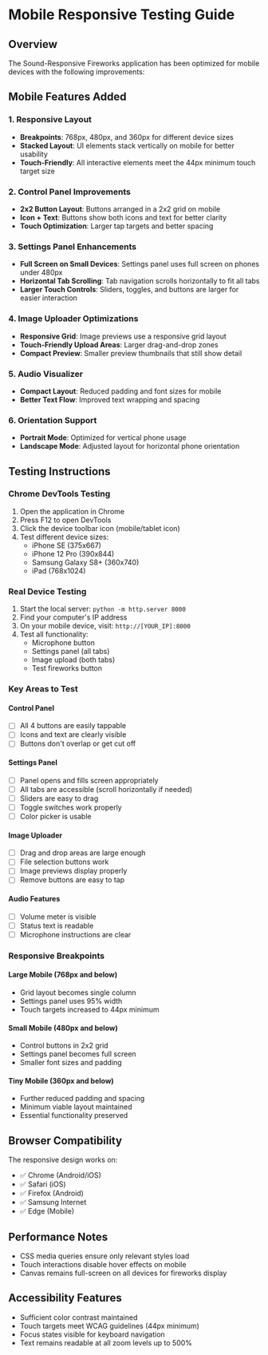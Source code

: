 # Mobile Responsive Testing Guide

## Overview
The Sound-Responsive Fireworks application has been optimized for mobile devices with the following improvements:

## Mobile Features Added

### 1. Responsive Layout
- **Breakpoints**: 768px, 480px, and 360px for different device sizes
- **Stacked Layout**: UI elements stack vertically on mobile for better usability
- **Touch-Friendly**: All interactive elements meet the 44px minimum touch target size

### 2. Control Panel Improvements
- **2x2 Button Layout**: Buttons arranged in a 2x2 grid on mobile
- **Icon + Text**: Buttons show both icons and text for better clarity
- **Touch Optimization**: Larger tap targets and better spacing

### 3. Settings Panel Enhancements
- **Full Screen on Small Devices**: Settings panel uses full screen on phones under 480px
- **Horizontal Tab Scrolling**: Tab navigation scrolls horizontally to fit all tabs
- **Larger Touch Controls**: Sliders, toggles, and buttons are larger for easier interaction

### 4. Image Uploader Optimizations
- **Responsive Grid**: Image previews use a responsive grid layout
- **Touch-Friendly Upload Areas**: Larger drag-and-drop zones
- **Compact Preview**: Smaller preview thumbnails that still show detail

### 5. Audio Visualizer
- **Compact Layout**: Reduced padding and font sizes for mobile
- **Better Text Flow**: Improved text wrapping and spacing

### 6. Orientation Support
- **Portrait Mode**: Optimized for vertical phone usage
- **Landscape Mode**: Adjusted layout for horizontal phone orientation

## Testing Instructions

### Chrome DevTools Testing
1. Open the application in Chrome
2. Press F12 to open DevTools
3. Click the device toolbar icon (mobile/tablet icon)
4. Test different device sizes:
   - iPhone SE (375x667)
   - iPhone 12 Pro (390x844)
   - Samsung Galaxy S8+ (360x740)
   - iPad (768x1024)

### Real Device Testing
1. Start the local server: `python -m http.server 8000`
2. Find your computer's IP address
3. On your mobile device, visit: `http://[YOUR_IP]:8000`
4. Test all functionality:
   - Microphone button
   - Settings panel (all tabs)
   - Image upload (both tabs)
   - Test fireworks button

### Key Areas to Test

#### Control Panel
- [ ] All 4 buttons are easily tappable
- [ ] Icons and text are clearly visible
- [ ] Buttons don't overlap or get cut off

#### Settings Panel
- [ ] Panel opens and fills screen appropriately
- [ ] All tabs are accessible (scroll horizontally if needed)
- [ ] Sliders are easy to drag
- [ ] Toggle switches work properly
- [ ] Color picker is usable

#### Image Uploader
- [ ] Drag and drop areas are large enough
- [ ] File selection buttons work
- [ ] Image previews display properly
- [ ] Remove buttons are easy to tap

#### Audio Features
- [ ] Volume meter is visible
- [ ] Status text is readable
- [ ] Microphone instructions are clear

### Responsive Breakpoints

#### Large Mobile (768px and below)
- Grid layout becomes single column
- Settings panel uses 95% width
- Touch targets increased to 44px minimum

#### Small Mobile (480px and below)
- Control buttons in 2x2 grid
- Settings panel becomes full screen
- Smaller font sizes and padding

#### Tiny Mobile (360px and below)
- Further reduced padding and spacing
- Minimum viable layout maintained
- Essential functionality preserved

## Browser Compatibility
The responsive design works on:
- ✅ Chrome (Android/iOS)
- ✅ Safari (iOS)
- ✅ Firefox (Android)
- ✅ Samsung Internet
- ✅ Edge (Mobile)

## Performance Notes
- CSS media queries ensure only relevant styles load
- Touch interactions disable hover effects on mobile
- Canvas remains full-screen on all devices for fireworks display

## Accessibility Features
- Sufficient color contrast maintained
- Touch targets meet WCAG guidelines (44px minimum)
- Focus states visible for keyboard navigation
- Text remains readable at all zoom levels up to 500% 